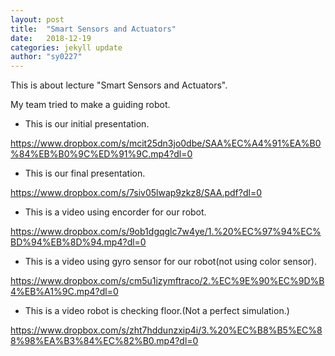 ```yaml
---
layout: post
title:  "Smart Sensors and Actuators"
date:   2018-12-19
categories: jekyll update
author: "sy0227"
---
```

This is about lecture "Smart Sensors and Actuators".

My team tried to make a guiding robot.

* This is our initial presentation.

<https://www.dropbox.com/s/mcit25dn3jo0dbe/SAA%EC%A4%91%EA%B0%84%EB%B0%9C%ED%91%9C.mp4?dl=0>

* This is our final presentation.

<https://www.dropbox.com/s/7siv05lwap9zkz8/SAA.pdf?dl=0>

* This is a video using encorder for our robot.

<https://www.dropbox.com/s/9ob1dgqglc7w4ye/1.%20%EC%97%94%EC%BD%94%EB%8D%94.mp4?dl=0>


* This is a video using gyro sensor for our robot(not using color sensor).

<https://www.dropbox.com/s/cm5u1izymftraco/2.%EC%9E%90%EC%9D%B4%EB%A1%9C.mp4?dl=0>

* This is a video robot is checking floor.(Not a perfect simulation.)

<https://www.dropbox.com/s/zht7hddunzxip4i/3.%20%EC%B8%B5%EC%88%98%EA%B3%84%EC%82%B0.mp4?dl=0>
